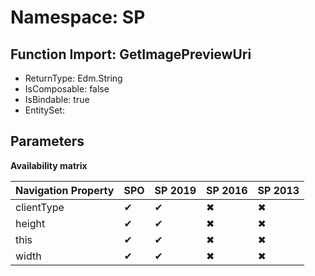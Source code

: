 # Namespace: SP

## Function Import: GetImagePreviewUri

- ReturnType: Edm.String
- IsComposable: false
- IsBindable: true
- EntitySet: 

## Parameters

**Availability matrix**

Navigation Property | SPO | SP 2019 | SP 2016 | SP 2013
----------|-----|---------|---------|--------
clientType | ✔ | ✔ | ✖ | ✖
height | ✔ | ✔ | ✖ | ✖
this | ✔ | ✔ | ✖ | ✖
width | ✔ | ✔ | ✖ | ✖
